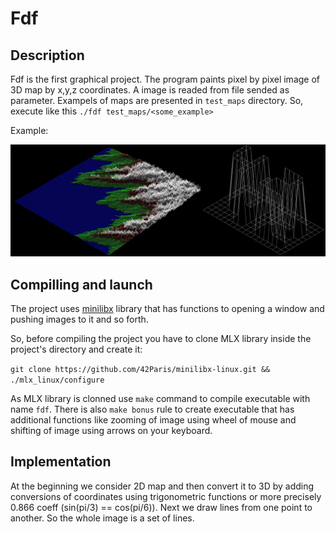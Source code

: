 # Fdf

## Description

Fdf is the first graphical project. The program paints pixel by pixel image of 3D map by x,y,z coordinates. A image is readed from file sended as parameter. Exampels of maps are presented in ```test_maps``` directory. So, execute like this ```./fdf test_maps/<some_example>```

Example:

![alt text](https://github.com/mnathali/fdf/blob/main/Fdf_maps.jpg)

## Compilling and launch

The project uses [minilibx](https://harm-smits.github.io/42docs/libs/minilibx.html) library that has functions to opening a window and pushing images to it and so forth.

So, before compiling the project you have to clone MLX library inside the project's directory and create it:

```git clone https://github.com/42Paris/minilibx-linux.git && ./mlx_linux/configure```

As MLX library is clonned use ```make``` command to compile executable with name ```fdf```. There is also ```make bonus``` rule to create executable that has additional functions like zooming of image using wheel of mouse and shifting of image using arrows on your keyboard.

## Implementation

At the beginning we consider 2D map and then convert it to 3D by adding conversions of coordinates using trigonometric functions or more precisely 0.866 coeff (sin(pi/3) == cos(pi/6)). Next we draw lines from one point to another. So the whole image is a set of lines.

